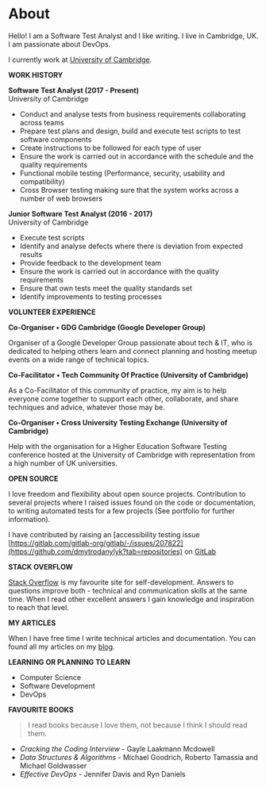 # About

Hello! I am a Software Test Analyst and I like writing. I live in Cambridge, UK. I am passionate about DevOps.

I currently work at [University of Cambridge](https://www.uis.cam.ac.uk).

**<i class="fa fa-briefcase"></i> WORK HISTORY**

**Software Test Analyst (2017 - Present)** <br>
University of Cambridge

- Conduct and analyse tests from business requirements collaborating across teams
- Prepare test plans and design, build and execute test scripts to test software components
- Create instructions to be followed for each type of user
- Ensure the work is carried out in accordance with the schedule and the quality requirements
- Functional mobile testing (Performance, security, usability and compatibility) 
- Cross Browser testing making sure that the system works across a number of web browsers

**Junior Software Test Analyst (2016 - 2017)** <br>
University of Cambridge

- Execute test scripts 
- Identify and analyse defects where there is deviation from expected results
- Provide feedback to the development team
- Ensure the work is carried out in accordance with the quality requirements
- Ensure that own tests meet the quality standards set
- Identify improvements to testing processes

**<i class="fa fa-comments"></i> VOLUNTEER EXPERIENCE**

**Co-Organiser • GDG Cambridge (Google Developer Group)**

Organiser of a Google Developer Group passionate about tech & IT, who is dedicated to helping others learn and
connect planning and hosting meetup events on a wide range of technical topics.

**Co-Facilitator • Tech Community Of Practice (University of Cambridge)**

As a Co-Facilitator of this community of practice, my aim is to help everyone come together to support each other,
collaborate, and share techniques and advice, whatever those may be.

**Co-Organiser • Cross University Testing Exchange (University of Cambridge)**

Help with the organisation for a Higher Education Software Testing conference hosted at the University of
Cambridge with representation from a high number of UK universities.

**<i class="fa fa-github"></i> OPEN SOURCE**

I love freedom and flexibility about open source projects. Contribution to several projects where I raised issues found on the code or documentation, to writing automated tests for a few projects (See portfolio for further information).

I have contributed by raising an [accessibility testing issue [https://gitlab.com/gitlab-org/gitlab/-/issues/207822](https://github.com/dmytrodanylyk?tab=repositories) on [GitLab](https://gitlab.com/juliatorrejon)

**<i class="fa fa-stack-overflow"></i> STACK OVERFLOW**

[Stack Overflow](http://stackoverflow.com/users/1056263/dmytro-danylyk) is my favourite site for self-development. Answers to questions improve both - technical and communication skills at the same time. When I read other excellent answers I gain knowledge and inspiration to reach that level.

**<i class="fa fa-pencil"></i> MY ARTICLES**

When I have free time I write technical articles and documentation. You can found all my articles on my [blog](http://www.juliatorrejon.com).

**<i class="fa fa-graduation-cap"></i> LEARNING OR PLANNING TO LEARN**

 - Computer Science
 - Software Development
 - DevOps

**<i class="fa fa-book"></i> FAVOURITE BOOKS**

> I read books because I love them, not because I think I should read them.

- *Cracking the Coding Interview* - Gayle Laakmann Mcdowell 
- *Data Structures & Algorithms* - Michael Goodrich, Roberto Tamassia and Michael Goldwasser
- *Effective DevOps* - Jennifer Davis and Ryn Daniels
